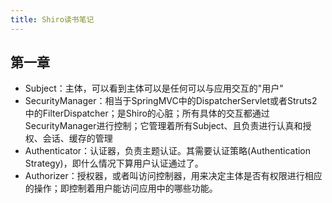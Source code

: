 ```yaml
---
title: Shiro读书笔记
---
```


## 第一章

- Subject：主体，可以看到主体可以是任何可以与应用交互的"用户"
- SecurityManager：相当于SpringMVC中的DispatcherServlet或者Struts2中的FilterDispatcher；是Shiro的心脏；所有具体的交互都通过SecurityManager进行控制；它管理着所有Subject、且负责进行认真和授权、会话、缓存的管理
- Authenticator：认证器，负责主题认证。其需要认证策略(Authentication Strategy)，即什么情况下算用户认证通过了。
- Authorizer：授权器，或者叫访问控制器，用来决定主体是否有权限进行相应的操作；即控制着用户能访问应用中的哪些功能。

